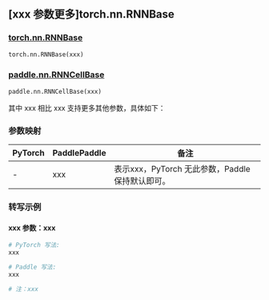 ## [xxx 参数更多]torch.nn.RNNBase

### [torch.nn.RNNBase](https://pytorch.org/docs/1.13/generated/torch.nn.RNNBase.html#torch.nn.RNNBase)

```python
torch.nn.RNNBase(xxx)
```

### [paddle.nn.RNNCellBase](https://www.paddlepaddle.org.cn/documentation/docs/zh/api/paddle/nn/RNNCellBase_cn.html)

```python
paddle.nn.RNNCellBase(xxx)
```

其中 xxx 相比 xxx 支持更多其他参数，具体如下：

### 参数映射

| PyTorch | PaddlePaddle | 备注 |
| ------- | ------------ | ---- |
|    -    |    xxx    | 表示xxx，PyTorch 无此参数，Paddle 保持默认即可。 |

### 转写示例

#### xxx 参数：xxx
``` python
# PyTorch 写法:
xxx

# Paddle 写法:
xxx

# 注：xxx
```
